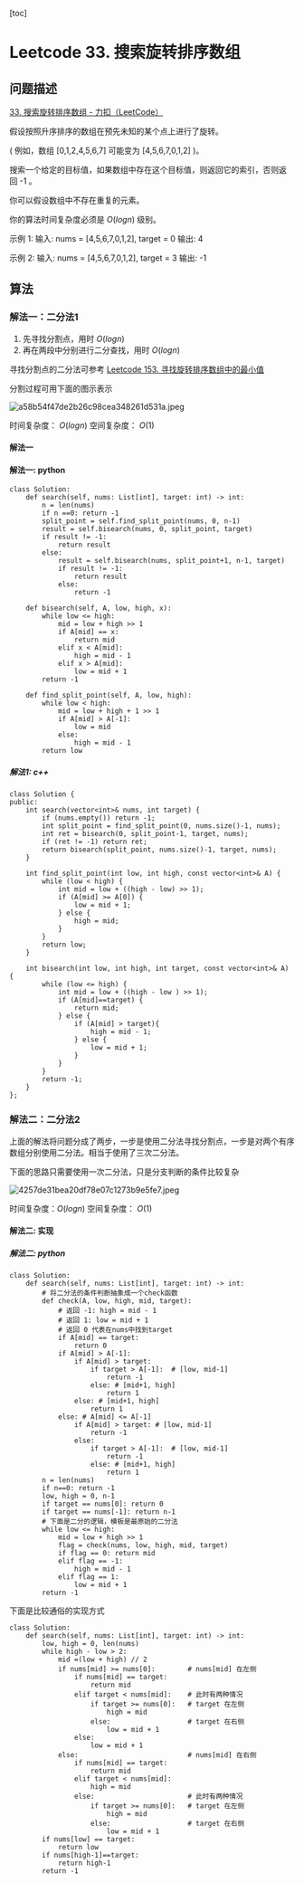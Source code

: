 
[toc]

# Leetcode 33. 搜索旋转排序数组

## 问题描述

[33. 搜索旋转排序数组 - 力扣（LeetCode）](https://leetcode-cn.com/problems/search-in-rotated-sorted-array/)

假设按照升序排序的数组在预先未知的某个点上进行了旋转。

( 例如，数组 [0,1,2,4,5,6,7] 可能变为 [4,5,6,7,0,1,2] )。

搜索一个给定的目标值，如果数组中存在这个目标值，则返回它的索引，否则返回 -1 。

你可以假设数组中不存在重复的元素。

你的算法时间复杂度必须是 $O(logn)$ 级别。

示例 1:
输入: nums = [4,5,6,7,0,1,2], target = 0
输出: 4

示例 2:
输入: nums = [4,5,6,7,0,1,2], target = 3
输出: -1

## 算法

### 解法一：二分法1

1. 先寻找分割点，用时 $O(logn)$
2. 再在两段中分别进行二分查找，用时 $O(logn)$

寻找分割点的二分法可参考 [Leetcode 153. 寻找旋转排序数组中的最小值](https://app.yinxiang.com/shard/s54/nl/22483756/431d5197-d099-4462-a1cb-51dce3cddd13/)

分割过程可用下面的图示表示

![a58b54f47de2b26c98cea348261d531a.jpeg](evernotecid://7E3AE0DC-DC71-4DDC-9CC8-0C832D6C11C2/appyinxiangcom/22483756/ENResource/p10718)

时间复杂度： $O(logn)$
空间复杂度： $O(1)$

#### 解法一

#### 解法一: python

```
class Solution:
    def search(self, nums: List[int], target: int) -> int:
        n = len(nums)
        if n ==0: return -1
        split_point = self.find_split_point(nums, 0, n-1)
        result = self.bisearch(nums, 0, split_point, target)
        if result != -1: 
            return result
        else:
            result = self.bisearch(nums, split_point+1, n-1, target)
            if result != -1: 
                return result
            else: 
                return -1

    def bisearch(self, A, low, high, x):
        while low <= high:
            mid = low + high >> 1
            if A[mid] == x:
                return mid
            elif x < A[mid]:
                high = mid - 1
            elif x > A[mid]:
                low = mid + 1
        return -1

    def find_split_point(self, A, low, high):
        while low < high:
            mid = low + high + 1 >> 1
            if A[mid] > A[-1]:
                low = mid
            else:
                high = mid - 1
        return low
```

##### 解法1: c++

```
class Solution {
public:
    int search(vector<int>& nums, int target) {
        if (nums.empty()) return -1;
        int split_point = find_split_point(0, nums.size()-1, nums);
        int ret = bisearch(0, split_point-1, target, nums);
        if (ret != -1) return ret;
        return bisearch(split_point, nums.size()-1, target, nums);
    }

    int find_split_point(int low, int high, const vector<int>& A) {
        while (low < high) {
            int mid = low + ((high - low) >> 1);
            if (A[mid] >= A[0]) {
                low = mid + 1;
            } else {
                high = mid;
            }
        }
        return low;
    }

    int bisearch(int low, int high, int target, const vector<int>& A) {
        while (low <= high) {
            int mid = low + ((high - low ) >> 1);
            if (A[mid]==target) {
                return mid;
            } else {
                if (A[mid] > target){
                    high = mid - 1;
                } else {
                    low = mid + 1;
                }
            }
        }
        return -1;
    }
};
``` 

### 解法二：二分法2

上面的解法将问题分成了两步，一步是使用二分法寻找分割点，一步是对两个有序数组分别使用二分法。相当于使用了三次二分法。

下面的思路只需要使用一次二分法，只是分支判断的条件比较复杂

![4257de31bea20df78e07c1273b9e5fe7.jpeg](evernotecid://7E3AE0DC-DC71-4DDC-9CC8-0C832D6C11C2/appyinxiangcom/22483756/ENResource/p10719)

时间复杂度：$O(logn)$
空间复杂度： $O(1)$

#### 解法二: 实现

##### 解法二: python

```
class Solution:
    def search(self, nums: List[int], target: int) -> int:
        # 将二分法的条件判断抽象成一个check函数
        def check(A, low, high, mid, target):
            # 返回 -1: high = mid - 1  
            # 返回 1: low = mid + 1
            # 返回 0 代表在nums中找到target
            if A[mid] == target:
                return 0
            if A[mid] > A[-1]: 
                if A[mid] > target:
                    if target > A[-1]:  # [low, mid-1]
                        return -1
                    else: # [mid+1, high]
                        return 1 
                else: # [mid+1, high]
                    return 1
            else: # A[mid] <= A[-1]
                if A[mid] > target: # [low, mid-1]
                    return -1
                else:
                    if target > A[-1]:  # [low, mid-1]
                        return -1
                    else: # [mid+1, high]
                        return 1
        n = len(nums)
        if n==0: return -1
        low, high = 0, n-1
        if target == nums[0]: return 0
        if target == nums[-1]: return n-1
        # 下面是二分的逻辑，模板是最原始的二分法
        while low <= high:
            mid = low + high >> 1
            flag = check(nums, low, high, mid, target)
            if flag == 0: return mid
            elif flag == -1:
                high = mid - 1
            elif flag == 1:
                low = mid + 1
        return -1
```


下面是比较通俗的实现方式

```
class Solution:
    def search(self, nums: List[int], target: int) -> int:
        low, high = 0, len(nums)
        while high - low > 2:
            mid =(low + high) // 2
            if nums[mid] >= nums[0]:        # nums[mid] 在左侧
                if nums[mid] == target:
                    return mid
                elif target < nums[mid]:    # 此时有两种情况
                    if target >= nums[0]:   # target 在左侧
                        high = mid
                    else:                   # target 在右侧
                        low = mid + 1
                else:
                    low = mid + 1
            else:                           # nums[mid] 在右侧
                if nums[mid] == target:
                    return mid
                elif target < nums[mid]:
                    high = mid
                else:                       # 此时有两种情况
                    if target >= nums[0]:   # target 在左侧
                        high = mid
                    else:                   # target 在右侧
                        low = mid + 1
        if nums[low] == target: 
            return low
        if nums[high-1]==target: 
            return high-1
        return -1
```